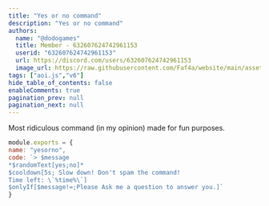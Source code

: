 ```yaml
---
title: "Yes or no command"
description: "Yes or no command"
authors:
  name: "@dodogames"
  title: Member - 632607624742961153
  userid: "632607624742961153"
  url: https://discord.com/users/632607624742961153
  image_url: https://raw.githubusercontent.com/Faf4a/website/main/assets/images/avatars/632607624742961153.png
tags: ["aoi.js","v6"]
hide_table_of_contents: false
enableComments: true
pagination_prev: null
pagination_next: null
---
```


Most ridiculous command (in my opinion) made for fun purposes.

```js
module.exports = {
name: "yesorno",
code: `> $message
*$randomText[yes;no]*
$cooldown[5s; Slow down! Don't spam the command!
Time left: \`%time%\`]
$onlyIf[$message!=;Please Ask me a question to answer you.]`
}
```